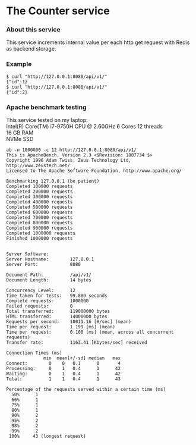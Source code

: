# The Counter service 

### About this service 
This service increments internal value per each http get request with Redis as backend storage. 

### Example

```
$ curl "http://127.0.0.1:8080/api/v1/"
{"id":1}
$ curl "http://127.0.0.1:8080/api/v1/"
{"id":2}
```

### Apache benchmark testing
This service tested on my laptop:  
 Intel(R) Core(TM) i7-9750H CPU @ 2.60GHz 6 Cores 12 threads  
 16 GB RAM  
 NVMe SSD  
 
```
ab -n 1000000 -c 12 http://127.0.0.1:8080/api/v1/
This is ApacheBench, Version 2.3 <$Revision: 1807734 $>
Copyright 1996 Adam Twiss, Zeus Technology Ltd, http://www.zeustech.net/
Licensed to The Apache Software Foundation, http://www.apache.org/

Benchmarking 127.0.0.1 (be patient)
Completed 100000 requests
Completed 200000 requests
Completed 300000 requests
Completed 400000 requests
Completed 500000 requests
Completed 600000 requests
Completed 700000 requests
Completed 800000 requests
Completed 900000 requests
Completed 1000000 requests
Finished 1000000 requests


Server Software:        
Server Hostname:        127.0.0.1
Server Port:            8080

Document Path:          /api/v1/
Document Length:        14 bytes

Concurrency Level:      12
Time taken for tests:   99.889 seconds
Complete requests:      1000000
Failed requests:        0
Total transferred:      119000000 bytes
HTML transferred:       14000000 bytes
Requests per second:    10011.16 [#/sec] (mean)
Time per request:       1.199 [ms] (mean)
Time per request:       0.100 [ms] (mean, across all concurrent requests)
Transfer rate:          1163.41 [Kbytes/sec] received

Connection Times (ms)
              min  mean[+/-sd] median   max
Connect:        0    0   0.1      0       4
Processing:     0    1   0.4      1      42
Waiting:        0    1   0.4      1      42
Total:          1    1   0.4      1      43

Percentage of the requests served within a certain time (ms)
  50%      1
  66%      1
  75%      1
  80%      1
  90%      2
  95%      2
  98%      2
  99%      2
 100%     43 (longest request)

```